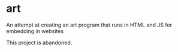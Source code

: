 # art
An attempt at creating an art program that runs in HTML and JS for embedding in websites

This project is abandoned.
